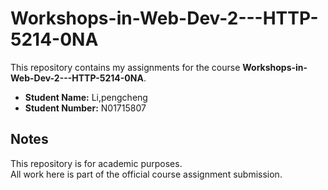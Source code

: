 # Workshops-in-Web-Dev-2---HTTP-5214-0NA

This repository contains my assignments for the course **Workshops-in-Web-Dev-2---HTTP-5214-0NA**.

- **Student Name:** Li,pengcheng 
- **Student Number:** N01715807

## Notes
This repository is for academic purposes.  
All work here is part of the official course assignment submission.
